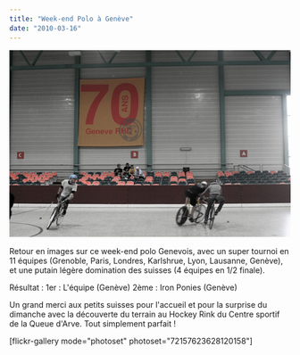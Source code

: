 ```yaml
---
title: "Week-end Polo à Genève"
date: "2010-03-16"
---
```


![](images/geneve02.jpg "geneve02")

Retour en images sur ce week-end polo Genevois, avec un super tournoi en 11 équipes (Grenoble, Paris, Londres, Karlshrue, Lyon, Lausanne, Genève), et une putain légère domination des suisses (4 équipes en 1/2 finale).

Résultat : 1er : L'équipe (Genève) 2ème : Iron Ponies (Genève)

Un grand merci aux petits suisses pour l'accueil et pour la surprise du dimanche avec la découverte du terrain au Hockey Rink du Centre sportif de la Queue d'Arve. Tout simplement parfait !

\[flickr-gallery mode="photoset" photoset="72157623628120158"\]
